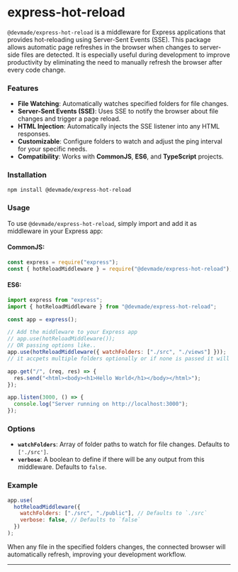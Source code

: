# express-hot-reload

`@devmade/express-hot-reload` is a middleware for Express applications that provides hot-reloading using Server-Sent Events (SSE). This package allows automatic page refreshes in the browser when changes to server-side files are detected. It is especially useful during development to improve productivity by eliminating the need to manually refresh the browser after every code change.

### Features

- **File Watching**: Automatically watches specified folders for file changes.
- **Server-Sent Events (SSE)**: Uses SSE to notify the browser about file changes and trigger a page reload.
- **HTML Injection**: Automatically injects the SSE listener into any HTML responses.
- **Customizable**: Configure folders to watch and adjust the ping interval for your specific needs.
- **Compatibility**: Works with **CommonJS**, **ES6**, and **TypeScript** projects.

### Installation

```bash
npm install @devmade/express-hot-reload
```

### Usage

To use `@devmade/express-hot-reload`, simply import and add it as middleware in your Express app:

#### CommonJS:

```js
const express = require("express");
const { hotReloadMiddleware } = require("@devmade/express-hot-reload");
```

#### ES6:

```js
import express from "express";
import { hotReloadMiddleware } from "@devmade/express-hot-reload";

const app = express();

// Add the middleware to your Express app
// app.use(hotReloadMiddleware());
// OR passing options like..
app.use(hotReloadMiddleware({ watchFolders: ["./src", "./views"] }));
// it accpets multiple folders optionally or if none is passed it will defaults to `.src`

app.get("/", (req, res) => {
  res.send("<html><body><h1>Hello World</h1></body></html>");
});

app.listen(3000, () => {
  console.log("Server running on http://localhost:3000");
});
```

### Options

- **`watchFolders`**: Array of folder paths to watch for file changes. Defaults to `['./src']`.
- **`verbose`**: A boolean to define if there will be any output from this middleware. Defaults to `false`.

### Example

```js
app.use(
  hotReloadMiddleware({
    watchFolders: ["./src", "./public"], // Defaults to `./src`
    verbose: false, // Defaults to `false`
  })
);
```

When any file in the specified folders changes, the connected browser will automatically refresh, improving your development workflow.

---
